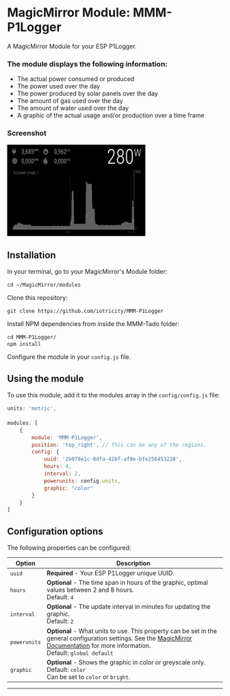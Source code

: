 # MagicMirror Module: MMM-P1Logger
A MagicMirror Module for your ESP P1Logger. 

### The module displays the following information:

* The actual power consumed or produced
* The power used over the day
* The power produced by solar panels over the day
* The amount of gas used over the day
* The amount of water used over the day
* A graphic of the actual usage and/or production over a time frame

### Screenshot
![screenshot](https://github.com/iotricity/MMM-P1Logger/blob/main/img/screenshot.png)

## Installation

In your terminal, go to your MagicMirror's Module folder:
````
cd ~/MagicMirror/modules
````

Clone this repository:
````
git clone https://github.com/iotricity/MMM-P1Logger
````

Install NPM dependencies from inside the MMM-Tado folder:
```
cd MMM-P1Logger/
npm install
```

Configure the module in your `config.js` file.

## Using the module

To use this module, add it to the modules array in the `config/config.js` file:
````javascript
units: 'metric',

modules: [
    {
        module: 'MMM-P1Logger',
        position: 'top_right', // This can be any of the regions.
        config: {
			uuid: '2b978e1c-0dfa-42bf-af8e-bfe256453228',
			hours: 4,
			interval: 2,
			powerunits: config.units,
			graphic: "color"
        }
    }
]
````

## Configuration options

The following properties can be configured:


<table width="100%">
	<thead>
		<tr>
			<th>Option</th>
			<th width="100%">Description</th>
		</tr>
	</thead>
	<tbody>
        <tr>
			<td><code>uuid</code></td>
			<td><b>Required</b> - Your ESP P1Logger unique UUID.</td>
		</tr>
        <tr>
			<td><code>hours</code></td>
			<td><b>Optional</b> - The time span in hours of the graphic, optimal values between 2 and 8 hours.<br />Default: <code>4</code></td>
		</tr>
        <tr>
            <td><code>interval</code></td>
            <td><b>Optional</b> - The update interval in minutes for updating the graphic.<br />Default: <code>2</code></td>
        </tr>
        <tr>
            <td><code>powerunits</code></td>
            <td>
                <b>Optional</b> - What units to use. This property can be set in the general configuration settings. See the <a href="https://docs.magicmirror.builders/getting-started/configuration.html#general">MagicMirror Documentation</a> for more information.<br />Default: <code>global default</code>
            </td>
        </tr>
        <tr>
            <td><code>graphic</code></td>
            <td><b>Optional</b> - Shows the graphic in color or greyscale only.<br />Default: <code>color</code><br />Can be set to <code>color</code> or <code>bright</code>.</td>
        </tr>
	</tbody>
</table>

---

